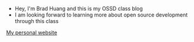 - Hey, I'm Brad Huang and this is my OSSD class blog
- I am looking forward to learning more about open source development through this class

[My personal website](https://bradleyhuang.tech)